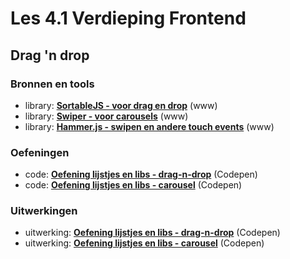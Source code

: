 # Les 4.1 Verdieping Frontend

## Drag 'n drop

### Bronnen en tools
- library: **[SortableJS - voor drag en drop](http://sortablejs.github.io/Sortable/)** (www)
- library: **[Swiper - voor carousels](https://swiperjs.com/demos)** (www)
- library: **[Hammer.js - swipen en andere touch events](https://hammerjs.github.io/)** (www)

### Oefeningen
- code: **[Oefening lijstjes en libs - drag-n-drop](https://codepen.io/shooft/pen/ZEMXKxp)** (Codepen)
- code: **[Oefening lijstjes en libs - carousel](https://codepen.io/shooft/pen/RwYLgrm)** (Codepen)

### Uitwerkingen
- uitwerking: **[Oefening lijstjes en libs - drag-n-drop](https://codepen.io/shooft/pen/eYLGWMB)** (Codepen)
- uitwerking: **[Oefening lijstjes en libs - carousel](https://codepen.io/shooft/pen/GRXMEoV)** (Codepen)

